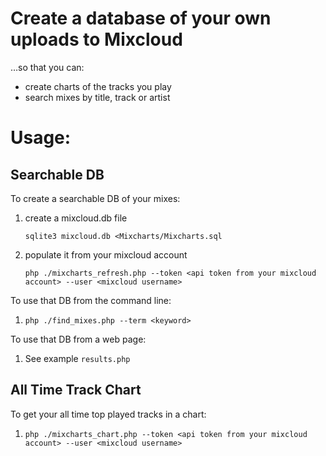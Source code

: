 Create a database of your own uploads to Mixcloud
=================================================

…so that you can:
* create charts of the tracks you play
* search mixes by title, track or artist

Usage:
======

Searchable DB
-------------

To create a searchable DB of your mixes:
1. create a mixcloud.db file
   ```
   sqlite3 mixcloud.db <Mixcharts/Mixcharts.sql
   ```
2. populate it from your mixcloud account
   ```
   php ./mixcharts_refresh.php --token <api token from your mixcloud account> --user <mixcloud username>
   ```

To use that DB from the command line:
1. ```
   php ./find_mixes.php --term <keyword>
   ```

To use that DB from a web page:
1. See example `results.php`

All Time Track Chart
--------------------

To get your all time top played tracks in a chart:
1. ```
   php ./mixcharts_chart.php --token <api token from your mixcloud account> --user <mixcloud username>
   ```